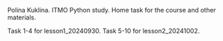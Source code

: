 Polina Kuklina.
ITMO Python study.
Home task for the course and other materials.

Task 1-4 for lesson1_20240930.
Task 5-10 for lesson2_20241002.
